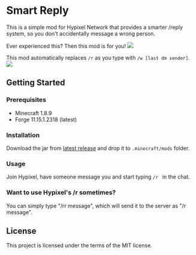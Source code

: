 # Smart Reply

This is a simple mod for Hypixel Network that provides a smarter /reply system, so you don't accidentally message a
wrong person.

Ever experienced this? Then this mod is for you!
![](https://i.imgur.com/RmaeZsN.gif)

This mod automatically replaces `/r` as you type with `/w [last dm sender]`.
![](https://i.imgur.com/bdTz3ix.gif)

## Getting Started

### Prerequisites

* Minecraft 1.8.9
* Forge 11.15.1.2318 (latest)

### Installation

Download the jar from [latest release](https://github.com/mdashlw/smart-reply/releases/latest) and drop it
to `.minecraft/mods` folder.

### Usage

Join Hypixel, have someone message you and start typing `/r ` in the chat.

### Want to use Hypixel's /r sometimes?

You can simply type "/rr message", which will send it to the server as "/r message".

## License

This project is licensed under the terms of the MIT license.
